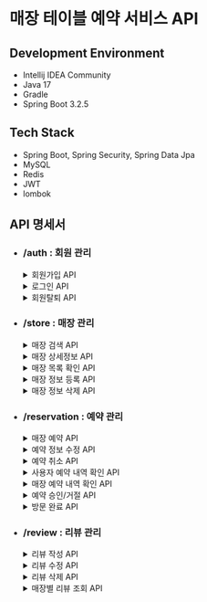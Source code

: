# 매장 테이블 예약 서비스 API

## Development Environment
- Intellij IDEA Community
- Java 17
- Gradle
- Spring Boot 3.2.5

## Tech Stack
- Spring Boot, Spring Security, Spring Data Jpa
- MySQL
- Redis
- JWT
- lombok

## API 명세서
- ### /auth : 회원 관리
  <details>
  <summary>회원가입 API</summary>
  
  - POST ```/signup```
  - 중복 ID는 허용하지 않음
  - 패스워드는 암호화된 형태로 저장됨
  - 입력 파라미터
    ```json
    {
      "id": String, 
      "password": String, 
      "name": String, 
      "phoneNumber": String, //입력했는데 000-0000-0000 형식이 아닐 경우 오류
      "type": String //PARTNER(파트너) | USER(일반 사용자) 중 하나 선택
    }
    ```
  - 출력 결과
    ```json
    {
      "data": {
        "userId": Long,
        "id": String
      },
      "code": String,
      "message": String
    }
    ```
  </details>
  <details>
  <summary>로그인 API</summary>

    - POST ```/signin```
    - 로그인 API
    - 회원가입이 되어있고, 아이디/패스워드가 일치하는 경우 JWT 발급
    - 입력 파라미터
      ```json
      {
        "id": String,
        "password": String
      }
      ```
    - 출력 결과
      ```json
      {
        "data": {
          "token": String
        },
        "code": String,
        "message": String
      }
      ```
  </details>
  <details>
  <summary>회원탈퇴 API</summary>

    - DELETE ```/{userId}```
    - 회원탈퇴 API
    - 현재 로그인 중인 사용자가 자신의 userId를 알맞게 입력하였을 경우 회원 정보 삭제
    - 입력 파라미터
      |key|value|
      |:---:|:---:|
      |Authorization|Bearer 로그인 시 발급받은 토큰|
      |userId|회원가입 시 받았던 userId|
    - 출력 결과
      ```json
      {
        "code": String,
        "message": String
      }
      ```
  </details>
- ### /store : 매장 관리
  <details>
  <summary>매장 검색 API</summary>

    - GET ```/search```
    - 검색하고자 하는 단어를 입력값으로 받고, 해당 단어가 포함되어있는 매장 리스트를 입력한 정렬 기준으로 정렬해 반환(미선택 시 기본 이름순)
    - 입력 파라미터
      |key|value|
      |:---:|:---:|
      |search|검색할 단어|
      |orderBy|정렬 기준(NAME: 이름순, RATESCORE: 평점순, RATECOUNT: 리뷰순)|
    - 출력 결과
      ```json
      {
        "data": [
          {
            "storeId": Long,
            "storeName": String,
            "location": String,
            "description": String,
            "rate": {
              "count": Long,
              "score": Double
            }
          }, ...
        ]
        "code": String,
        "message": String
      }
      ```
  </details>
  <details>
  <summary>매장 상세정보 API</summary>

    - GET ```/details/{storeId}```
    - 매장을 등록할 때 발급받았던 storeId를 입력하였을 경우 매장의 상세 정보 반환
    - 입력 파라미터
      |key|value|
      |:---:|:---:|
      |storeId|상세정보를 확인할 매장의 storeId|
    - 출력 결과
      ```json
      {
        "data": {
          "storeId": Long,
          "storeName": String,
          "location": String,
          "description": String,
          "rate": {
            "count": Long,
            "score": Double
          },
          "maxPeopleForTime": Integer,
          "reservations": {DateTime: Integer, DateTime: Integer, ...}, //매장에서 예약받는 시간대에 예약한 사람 수
          "reviews": [{
            "usedDate": String,
            "createdAt": String,
            "modifiedAt": String,
            "rate": Integer,
            "context": String
          }, ...]
        },
        "code": String,
        "message": String
      }
      ```
  </details>
  <details>
  <summary>매장 목록 확인 API</summary>

    - GET
    - 서비스에서 관리하고 있는 모든 매장 목록을 반환
    - 반환 결과는 Page 인터페이스 형태로 매장 리스트를 입력한 정렬 기준으로 정렬해 반환(미선택 시 기본 이름순)
    - 입력 파라미터
      |key|value|
      |:---:|:---:|
      |orderBy|정렬 기준(NAME: 이름순, RATESCORE: 평점순, RATECOUNT: 리뷰순)|
    - 출력 결과
      ```json
      {
        "data": [
          {
            "storeId": Long,
            "storeName": String,
            "location": String,
            "description": String,
            "rate": {
              "count": Long,
              "score": Double
            }
          }, ...
        ]
        "code": String,
        "message": String
      }
      ```
  </details>
  <details>
  <summary>매장 정보 등록 API</summary>

    - POST ```/regist```
    - 파트너로 로그인하였고 매장 등록에 필요한 모든 정보가 입력되었을 경우 매장 등록
    - 파트너 회원이 이미 같은 이름, 같은 주소로 등록한 매장이 존재하는 경우 400 status 코드와 에러메세지 반환
    - 입력 파라미터
      |key|value|
      |:---:|:---:|
      |Authorization|Bearer 로그인 시 발급받은 토큰|
      ```json
      {
        "storeName": String,
        "location": String,
        "description": String,
        "reservationTimes": [String], //"yyyy-mm-dd hh:mm" 형태의 시간 리스트로 작성
        "maxPeopleForTime": Integer //0 이상으로 작성
      }
      ```
    - 출력 결과
      ```json
      {
        "data": {
          "storeId": Long
        },
        "code": String,
        "message": String
      }
      ```
  </details>
  <details>
  <summary>매장 정보 삭제 API</summary>

    - DELETE ```/{storeId}```
    - 매장을 등록했던 파트너가 등록 시 발급받았던 storeId를 입력했을 경우 해당하는 매장 정보 삭제
    - 진행중인 예약이 없는 경우 동작
    - 입력 파라미터
      |key|value|
      |:---:|:---:|
      |Authorization|Bearer 로그인 시 발급받은 토큰|
      |storeId|매장 등록 시 받았던 storeId|
    - 출력 결과
      ```json
      {
        "code": String,
        "message": String
      }
      ```
  </details>
- ### /reservation : 예약 관리
  <details>
  <summary>매장 예약 API</summary>

    - POST ```/{storeId}```
    - 사용자가 매장의 예약 가능 때에 예약
    - 입력 파라미터
      |key|value|
      |:---:|:---:|
      |Authorization|Bearer 로그인 시 발급받은 토큰|
      |storeId|예약할 매장의 storeId|
      ```json
      {
        "reservationDateTime": String,
        "storeId": Long
        "numberOfPeople": Integer
      }
      ```
    - 출력 결과
      ```json
      {
        "reservedId": Long,
        "code": String,
        "message": String
      }, ...]
      ```
  </details>
  <details>
  <summary>예약 정보 수정 API</summary>

    - PATCH ```/{reservedId}```
    - 사용자가 본인의 예약 내용 변경(조건은 예약 등록 때와 동일, 변경 없음 불가, 예약 장소 변경 불가)
    - 입력 파라미터
      |key|value|
      |:---:|:---:|
      |Authorization|Bearer 로그인 시 발급받은 토큰|
      |reservedId|변경할 예약의 reservedId|
      ```json
      //변경할 내용만 작성
      {
        "reservationDateTime": String,
        "numberOfPeople": Integer
      }
      ```
    - 출력 결과
      ```json
      {
        "code": String,
        "message": String
      }, ...]
      ```
  </details>
  <details>
  <summary>예약 취소 API</summary>

    - DELETE ```/{reservedId}```
    - 사용자가 예약한 내용 취소
    - 입력 파라미터
      |key|value|
      |:---:|:---:|
      |Authorization|Bearer 로그인 시 발급받은 토큰|
      |reservedId|취소할 예약의 reservedId|
    - 출력 결과
      ```json
      {
        "code": String,
        "message": String
      }, ...]
      ```
  </details>
  <details>
  <summary>사용자 예약 내역 확인 API</summary>

    - GET ```/list```
    - 사용자가 자신이 예약한 내역 확인(예약 시간, 매장명순 정렬)
    - 입력 파라미터
      |key|value|
      |:---:|:---:|
      |Authorization|Bearer 로그인 시 발급받은 토큰|
    - 출력 결과
      ```json
      {
        "data": [{
          "reservedId": Long,
          "createAt": String,
          "reservationDateTime": String,
          "storeName": String,
          "location": String,
          "description": String
          "numberOfPeople": Integer,
          "status": String
        }
        "code": String,
        "message": String
      }, ...]
      ```
  </details>
  <details>
  <summary>매장 예약 내역 확인 API</summary>

    - GET ```/list/{storeId}```
    - 매장을 등록한 파트너 이용자가 확인하려는 매장의 기간 내 예약 목록 확인(정렬: 날짜, 시간, 이름순)
    - 입력 파라미터
      |key|value|
      |:---:|:---:|
      |Authorization|Bearer 로그인 시 발급받은 토큰|
      |storeId|확인하려는 매장의 storeId|
      ```json
      {
        "startDate": String,
        "endDate": String
      }
      ```
    - 출력 결과
      ```json
      {
        "data": [{
          "reservedId": Long,
          "createAt": String,
          "reservationDateTime": String,
          "userId": String,
          "userName": String,
          "userPhoneNumber": String,
          "numberOfPeople": Integer,
          "status": String
        }
        "code": String,
        "message": String
      }, ...]
      ```
  </details>
  <details>
  <summary>예약 승인/거절 API</summary>

    - PATCH ```/{reservedId}```
    - 매장의 파트너 이용자가 등록된 예약을 받을지 말지 결정
    - 입력 파라미터
      |key|value|
      |:---:|:---:|
      |Authorization|Bearer 로그인 시 발급받은 토큰|
      |reservedId|승인/거절하려는 reservedId|
      ```json
      {
        "status": Boolean
      }
      ```
    - 출력 결과
      ```json
      {
        "code": String,
        "message": String
      }
      ```
  </details>
  <details>
  <summary>방문 완료 API</summary>

    - PATCH ```/confirm/{reservedId}```
    - 승인된 예약 시간 전후 10분 이내로 방문 확인 가능
    - 입력 파라미터(id와 phoneNumber의 경우 둘 중 하나만 선택)
      |key|value|
      |:---:|:---:|
      |reservedId|예약 시 받았던 reservedId|
      |id|예약자의 아이디|
      |phoneNumber|예약자의 핸드폰번호|
    - 출력 결과
      ```json
      {
        "code": String,
        "message": String
      }
      ```
  </details>
- ### /review : 리뷰 관리
  <details>
  <summary>리뷰 작성 API</summary>

    - POST ```/{reservedId}```
    - 예약 승인 이후엔 사용자가 예약과 관련된 리뷰 작성 가능
    - 입력 파라미터
      |key|value|
      |:---:|:---:|
      |Authorization|Bearer 로그인 시 발급받은 토큰|
      |reservedId|방문 완료한, 리뷰를 작성하려는 매장의 관련 reservedId|
      ```json
      {
        "rate": Integer,
        "context": String
      }
      ```
    - 출력 결과
      ```json
      {
        "data": {
          "reviewedId": Long
        },
        "code": String,
        "message": String
      }
      ```
  </details>
  <details>
  <summary>리뷰 수정 API</summary>

    - PATCH ```/{reviewedId}```
    - 리뷰 작성자 리뷰 수정
    - 입력 파라미터
      |key|value|
      |:---:|:---:|
      |Authorization|Bearer 로그인 시 발급받은 토큰|
      |reservedId|리뷰 작성 시 발급받은 reservedId|
      ```json
      //필요한 변경값만 작성
      {
        "rate": Integer,
        "context": String
      }
      ```
    - 출력 결과
      ```json
      {
        "code": String,
        "message": String
      }
      ```
  </details>
  <details>
  <summary>리뷰 삭제 API</summary>

    - DELETE ```/{reviewedId}```
    - 리뷰 작성자, 혹은 매장 파트너가 삭제할 reviewedId 입력 시 리뷰 삭제
    - 입력 파라미터
      |key|value|
      |:---:|:---:|
      |Authorization|Bearer 로그인 시 발급받은 토큰|
      |reservedId|리뷰 작성 시 발급받은 reservedId|
    - 출력 결과
      ```json
      {
        "code": String,
        "message": String
      }
      ```
  </details>
  <details>
  <summary>매장별 리뷰 조회 API</summary>

    - GET ```/{storeId}```
    - storeId에 해당하는 매장의 리뷰 목록 조회
    - 반환 결과는 Page 인터페이스 형태로 입력한 정렬 기준으로 정렬해 반환(미선택 시 기본 최근 등록순)
    - 입력 파라미터
      |key|value|
      |:---:|:---:|
      |orderBy|정렬 기준(LATEST: 최근 등록순, EARLIEST: 등록순, RATEGREATER: 평점 높은 순, RATELESS: 평점 낮은 순)|
    - 출력 결과
      ```json
      {
        "data": [{
          "usedDate": String,
          "createdAt": String,
          "modifiedAt": String,
          "rate": Integer,
          "context": String
        }, ...]
        "code": String,
        "message": String
      }
      ```
  </details>
